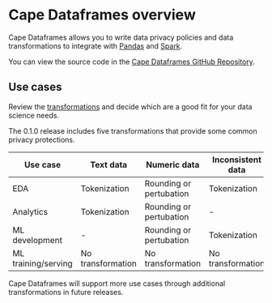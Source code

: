 # Cape Dataframes overview

Cape Dataframes allows you to write data privacy policies and data transformations to integrate with [Pandas](https://pandas.pydata.org/) and [Spark](https://spark.apache.org/).

You can view the source code in the [Cape Dataframes GitHub Repository](https://github.com/capeprivacy/cape-dataframes).

## Use cases

Review the [transformations](transformations.md) and decide which are a good fit for your data science needs. 

The 0.1.0 release includes five transformations that provide some common privacy protections. 

| Use case  | Text data | Numeric data | Inconsistent data
| ------------- | ------------- | --------------- | -----------
| EDA | Tokenization  | Rounding or pertubation | Tokenization 
| Analytics | Tokenization  | Rounding or pertubation | -
| ML development | - | Rounding or pertubation | Tokenization
| ML training/serving | No transformation | No transformation | No transformation

Cape Dataframes will support more use cases through additional transformations in future releases.
